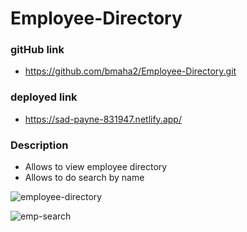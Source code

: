 # Employee-Directory

### gitHub link
* https://github.com/bmaha2/Employee-Directory.git

### deployed link
* https://sad-payne-831947.netlify.app/

### Description

* Allows to view employee directory
* Allows to do search by name

![employee-directory](https://user-images.githubusercontent.com/58144039/87868484-d49c5700-c94a-11ea-8eb4-e93bfa4866f7.PNG)

![emp-search](https://user-images.githubusercontent.com/58144039/87868489-e978ea80-c94a-11ea-8c09-befa8587bdf1.PNG)
